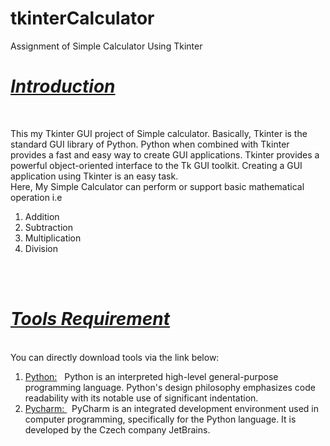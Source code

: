 # tkinterCalculator
Assignment of Simple Calculator Using Tkinter

<h1><b><i><u>Introduction</u></b></i></h1><br>
<p>This my Tkinter GUI project of Simple calculator. Basically, Tkinter is the standard GUI library of Python.  Python when combined with Tkinter provides a fast and easy way to create GUI applications. Tkinter provides a powerful object-oriented interface to the Tk GUI toolkit. Creating a GUI application using Tkinter is an easy task.<br>
Here, My Simple Calculator can perform or support basic mathematical operation i.e</p>
 <ol>
  <li>Addition</li>
  <li>Subtraction</li>
  <li>Multiplication</li>
  <li>Division</li>
</ol>
<br>
<br>
<h1><b><i><u>Tools Requirement</u></b></i></h1><br>
You can directly download tools via the link below:<br>
<ol>
 <li><a href = "https://www.python.org/downloads/"> Python:</a> &nbsp; Python is an interpreted high-level general-purpose programming language. Python's design philosophy emphasizes code readability with its notable use of significant indentation.</li>
 <li><a href = "https://www.jetbrains.com/pycharm/download/#section=windows"> Pycharm: </a> &nbsp; PyCharm is an integrated development environment used in computer programming, specifically for the Python language. It is developed by the Czech company JetBrains.
  
